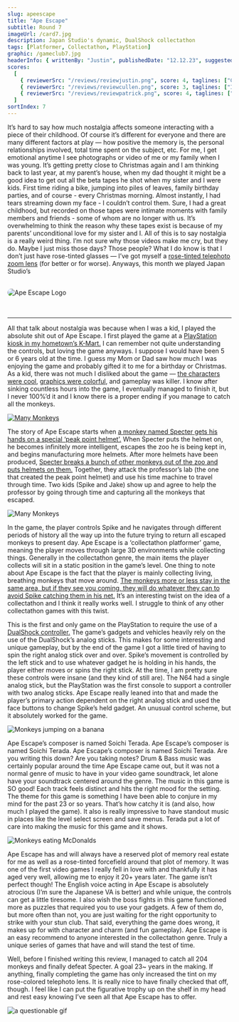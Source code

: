 ```yaml
---
slug: apeescape
title: "Ape Escape"
subtitle: Round 7
imageUrl: /card7.jpg
description: Japan Studio's dynamic, DualShock collectathon
tags: [Platformer, Collectathon, PlayStation]
graphic: /gameclub7.jpg
headerInfo: { writtenBy: "Justin", publishedDate: "12.12.23", suggestedBy: "Justin" }
scores:
  [
    { reviewerSrc: "/reviews/reviewjustin.png", score: 4, taglines: ["Composer did NOT need to go that hard!"] },
    { reviewerSrc: "/reviews/reviewcullen.png", score: 3, taglines: ["I don't like it when games challenge me"] },
    { reviewerSrc: "/reviews/reviewpatrick.png", score: 4, taglines: ["DualShock is the future"] }
  ]
sortIndex: 7
---
```


It’s hard to say how much nostalgia affects someone interacting with a piece of their childhood. Of course it’s different for everyone and there are many different factors at play — how positive the memory is, the personal relationships involved, total time spent on the subject, etc. For me, I get emotional anytime I see photographs or video of me or my family when I was young. It’s getting pretty close to Christmas again and I am thinking back to last year, at my parent’s house, when my dad thought it might be a good idea to get out all the beta tapes he shot when my sister and I were kids. First time riding a bike, jumping into piles of leaves, family birthday parties, and of course - every Christmas morning. Almost instantly, I had tears streaming down my face - I couldn’t control them. Sure, I had a great childhood, but recorded on those tapes were intimate moments with family members and friends - some of whom are no longer with us. It’s overwhelming to think the reason why these tapes exist is because of my parents’ unconditional love for my sister and I. All of this is to say nostalgia is a really weird thing. I’m not sure why those videos make me cry, but they do. Maybe I just miss those days? Those people? What I do know is that I don’t just have rose-tinted glasses — I’ve got myself a [rose-tinted telephoto zoom lens](/reviews/apeescape/lens.png) (for better or for worse). Anyways, this month we played Japan Studio’s <br><br>

<div class="reviewlogo"><img src="/reviews/apeescape/logo.png"
alt="Ape Escape Logo" style="border-radius: 20px;"/></div><br><br />

---

All that talk about nostalgia was because when I was a kid, I played the absolute shit out of Ape Escape. I first played the game at a [PlayStation kiosk in my hometown’s K-Mart.](/reviews/apeescape/kmart.jpg) I can remember not quite understanding the controls, but loving the game anyways. I suppose I would have been 5 or 6 years old at the time. I guess my Mom or Dad saw how much I was enjoying the game and probably gifted it to me for a birthday or Christmas. As a kid, there was not much I disliked about the game — [the characters were cool](/reviews/apeescape/spike.jpg), [graphics were colorful](/reviews/apeescape/dance.gif), and gameplay was killer. I know after sinking countless hours into the game, I eventually managed to finish it, but I never 100%’d it and I know there is a proper ending if you manage to catch all the monkeys.
[<div class="reviewsplit"><img src="/reviews/apeescape/waterpark.png"
alt="Many Monkeys" /><div>](/reviews/apeescape/manymonkey.gif)

The story of Ape Escape starts when [a monkey named Specter gets his hands on a special ‘peak point helmet’.](/reviews/apeescape/specter.gif) When Specter puts the helmet on, he becomes infinitely more intelligent, escapes the zoo he is being kept in, and begins manufacturing more helmets. After more helmets have been produced, [Specter breaks a bunch of other monkeys out of the zoo and puts helmets on them.](/reviews/apeescape/manymonkey.gif) Together, they attack the professor’s lab (the one that created the peak point helmet) and use his time machine to travel through time. Two kids (Spike and Jake) show up and agree to help the professor by going through time and capturing all the monkeys that escaped.

<div class="reviewsplit"><img src="/reviews/apeescape/monkey.gif"
alt="Many Monkeys" /><div>

In the game, the player controls Spike and he navigates through different periods of history all the way up into the future trying to return all escaped monkeys to present day. Ape Escape is a ‘collectathon platformer’ game, meaning the player moves through large 3D environments while collecting things. Generally in the collectathon genre, the main items the player collects will sit in a static position in the game’s level. One thing to note about Ape Escape is the fact that the player is mainly collecting living, breathing monkeys that move around. [The monkeys more or less stay in the same area, but if they see you coming, they will do whatever they can to avoid Spike catching them in his net.](/reviews/apeescape/level1.gif) It’s an interesting twist on the idea of a collectathon and I think it really works well. I struggle to think of any other collectathon games with this twist.

This is the first and only game on the PlayStation to require the use of a [DualShock controller.](/reviews/apeescape/dualshock.jpeg) The game’s gadgets and vehicles heavily rely on the use of the DualShock’s analog sticks. This makes for some interesting and unique gameplay, but by the end of the game I got a little tired of having to spin the right analog stick over and over. Spike’s movement is controlled by the left stick and to use whatever gadget he is holding in his hands, the player either moves or spins the right stick. At the time, I am pretty sure these controls were insane (and they kind of still are). The N64 had a single analog stick, but the PlayStation was the first console to support a controller with two analog sticks. Ape Escape really leaned into that and made the player’s primary action dependent on the right analog stick and used the face buttons to change Spike’s held gadget. An unusual control scheme, but it absolutely worked for the game.

<div class="reviewsplit"><img src="/reviews/apeescape/banana.png"
alt="Monkeys jumping on a banana" /><div>

Ape Escape’s composer is named Soichi Terada. Ape Escape’s composer is named Soichi Terada. Ape Escape’s composer is named Soichi Terada. Are you writing this down? Are you taking notes? Drum & Bass music was certainly popular around the time Ape Escape came out, but it was not a normal genre of music to have in your video game soundtrack, let alone have your soundtrack centered around the genre. The music in this game is SO good! Each track feels distinct and hits the right mood for the setting. The theme for this game is something I have been able to conjure in my mind for the past 23 or so years. That’s how catchy it is (and also, how much I played the game). It also is really impressive to have standout music in places like the level select screen and save menus. Terada put a lot of care into making the music for this game and it shows.

<div class="reviewsplit"><img src="/reviews/apeescape/mcdonalds.gif"
alt="Monkeys eating McDonalds" /><div>

Ape Escape has and will always have a reserved plot of memory real estate for me as well as a rose-tinted forcefield around that plot of memory. It was one of the first video games I really fell in love with and thankfully it has aged very well, allowing me to enjoy it 20+ years later. The game isn’t perfect though! The English voice acting in Ape Escape is absolutely atrocious (I’m sure the Japanese VA is better) and while unique, the controls can get a little tiresome. I also wish the boss fights in this game functioned more as puzzles that required you to use your gadgets. A few of them do, but more often than not, you are just waiting for the right opportunity to strike with your stun club. That said, everything the game does wrong, it makes up for with character and charm (and fun gameplay). Ape Escape is an easy recommend to anyone interested in the collectathon genre. Truly a unique series of games that have and will stand the test of time.

Well, before I finished writing this review, I managed to catch all 204 monkeys and finally defeat Specter. A goal 23~ years in the making. If anything, finally completing the game has only increased the tint on my rose-colored telephoto lens. It is really nice to have finally checked that off, though. I feel like I can put the figurative trophy up on the shelf in my head and rest easy knowing I’ve seen all that Ape Escape has to offer.

<div class="reviewsplit"><img src="/reviews/apeescape/pants.gif"
alt="a questionable gif"/><div>
<br><br>
